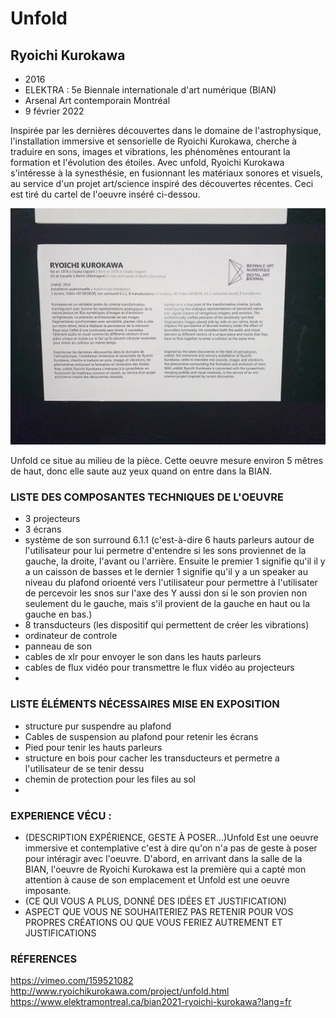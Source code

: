 
# Unfold
## Ryoichi Kurokawa
 - 2016
 - ELEKTRA : 5e Biennale internationale d'art numérique (BIAN)
 - Arsenal Art contemporain Montréal
 - 9 février 2022

Inspirée par les dernières découvertes dans le domaine de
l'astrophysique, l'installation immersive et sensorielle de Ryoichi
Kurokawa, cherche à traduire en sons, images et vibrations, les
phénomènes entourant la formation et l'évolution des étoiles.
Avec unfold, Ryoichi Kurokawa s'intéresse à la synesthésie, en
fusionnant les matériaux sonores et visuels, au service d'un projet
art/science inspiré des découvertes récentes. Ceci est tiré du cartel de l'oeuvre inséré ci-dessou.

![Cartel de l'oeuvre](Media/UNFOLD_cartel.jpg)

Unfold ce situe au milieu de la pièce. Cette oeuvre mesure environ 5 mêtres de haut, donc elle saute auz yeux quand on entre dans la BIAN.


### LISTE DES COMPOSANTES TECHNIQUES DE L'OEUVRE
  - 3 projecteurs
  - 3 écrans
  - système de son surround 6.1.1 (c'est-à-dire 6 hauts parleurs autour de l'utilisateur pour lui permetre  d'entendre si les sons proviennet de la gauche, la droite, l'avant ou l'arrière. Ensuite le premier 1 signifie qu'il il y a un caisson de basses et le dernier 1 signifie qu'il y a un speaker au niveau du plafond orioenté vers l'utilisateur pour permettre à l'utilisater de percevoir les snos sur l'axe des Y aussi don si le son provien non seulement du le gauche, mais s'il provient de la gauche en haut ou la gauche en bas.)
  - 8 transducteurs (les dispositif qui permettent de créer les vibrations)
  - ordinateur de controle
  - panneau de son 
  - cables de xlr pour envoyer le son dans les hauts parleurs
  - cables de flux vidéo pour transmettre le flux vidéo au projecteurs
  - 

### LISTE ÉLÉMENTS NÉCESSAIRES MISE EN EXPOSITION 
  - structure pur suspendre au plafond
  - Cables de suspension au plafond pour retenir les écrans
  - Pied pour tenir les hauts parleurs
  - structure en bois pour cacher les transducteurs et permetre a l'utilisateur de se tenir dessu
  - chemin de protection pour les files au sol
  - 

### EXPERIENCE VÉCU :
  - (DESCRIPTION EXPÉRIENCE, GESTE À POSER...)Unfold Est une oeuvre immersive et contemplative c'est à dire qu'on n'a pas de geste à poser pour intéragir avec l'oeuvre. D'abord, en arrivant dans la salle de la BIAN, l'oeuvre de Ryoichi Kurokawa est la première qui a capté mon attention à cause de son emplacement et Unfold est une oeuvre imposante. 
  - (CE QUI VOUS A PLUS, DONNÉ DES IDÉES ET JUSTIFICATION) 
  - ASPECT QUE VOUS NE SOUHAITERIEZ PAS RETENIR POUR VOS PROPRES CRÉATIONS OU QUE VOUS FERIEZ AUTREMENT ET JUSTIFICATIONS

### RÉFERENCES
https://vimeo.com/159521082
http://www.ryoichikurokawa.com/project/unfold.html
https://www.elektramontreal.ca/bian2021-ryoichi-kurokawa?lang=fr

